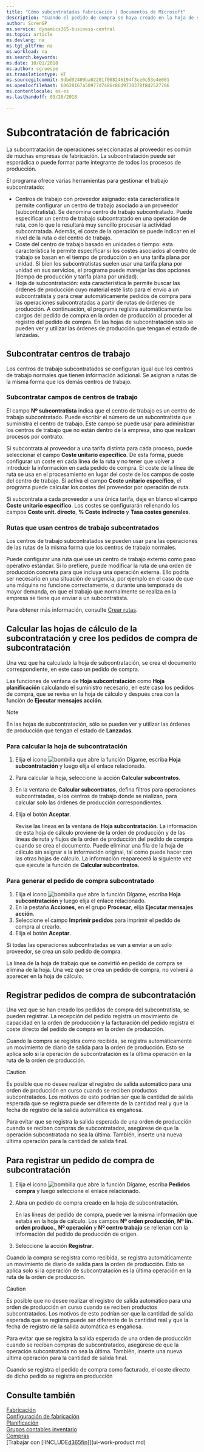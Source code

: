 ```yaml
---
title: "Cómo subcontratadas fabricación | Documentos de Microsoft"
description: "Cuando el pedido de compra se haya creado en la hoja de subcontratación, se puede registrar."
author: SorenGP
ms.service: dynamics365-business-central
ms.topic: article
ms.devlang: na
ms.tgt_pltfrm: na
ms.workload: na
ms.search.keywords: 
ms.date: 10/01/2018
ms.author: sgroespe
ms.translationtype: HT
ms.sourcegitcommit: 9dbd92409ba02281f008246194f3ce0c53e4e001
ms.openlocfilehash: 60628167a50977d7486c86d9730378f8d2527786
ms.contentlocale: es-es
ms.lasthandoff: 09/28/2018

---
```

# <a name="subcontract-manufacturing"></a>Subcontratación de fabricación
La subcontratación de operaciones seleccionadas al proveedor es común de muchas empresas de fabricación. La subcontratación puede ser esporádica o puede formar parte integrante de todos los procesos de producción.

El programa ofrece varias herramientas para gestionar el trabajo subcontratado:  

- Centros de trabajo con proveedor asignado: esta característica le permite configurar un centro de trabajo asociado a un proveedor (subcontratista). Se denomina centro de trabajo subcontratado. Puede especificar un centro de trabajo subcontratado en una operación de ruta, con lo que le resultará muy sencillo procesar la actividad subcontratada. Además, el coste de la operación se puede indicar en el nivel de la ruta o del centro de trabajo.  
- Coste del centro de trabajo basado en unidades o tiempo: esta característica le permite especificar si los costes asociados al centro de trabajo se basan en el tiempo de producción o en una tarifa plana por unidad. Si bien los subcontratistas suelen usar una tarifa plana por unidad en sus servicios, el programa puede manejar las dos opciones (tiempo de producción y tarifa plana por unidad).  
- Hoja de subcontratación: esta característica le permite buscar las órdenes de producción cuyo material esté listo para el envío a un subcontratista y para crear automáticamente pedidos de compra para las operaciones subcontratadas a partir de rutas de órdenes de producción. A continuación, el programa registra automáticamente los cargos del pedido de compra en la orden de producción al proceder al registro del pedido de compra. En las hojas de subcontratación sólo se pueden ver y utilizar las órdenes de producción que tengan el estado de lanzadas.  

## <a name="subcontract-work-centers"></a>Subcontratar centros de trabajo  
Los centros de trabajo subcontratados se configuran igual que los centros de trabajo normales que tienen información adicional. Se asignan a rutas de la misma forma que los demás centros de trabajo.  

### <a name="subcontract-work-center-fields"></a>Subcontratar campos de centros de trabajo  
El campo **Nº subcontratista** indica que el centro de trabajo es un centro de trabajo subcontratado. Puede escribir el número de un subcontratista que suministra el centro de trabajo. Este campo se puede usar para administrar los centros de trabajo que no están dentro de la empresa, sino que realizan procesos por contrato.  

Si subcontrata al proveedor a una tarifa distinta para cada proceso, puede seleccionar el campo **Coste unitario específico**. De esta forma, puede configurar un coste en cada línea de la ruta y no tener que volver a introducir la información en cada pedido de compra. El coste de la línea de ruta se usa en el procesamiento en lugar del coste de los campos de coste del centro de trabajo. Si activa el campo **Coste unitario específico**, el programa puede calcular los costes del proveedor por operación de ruta.  

Si subcontrata a cada proveedor a una única tarifa, deje en blanco el campo **Coste unitario específico**. Los costes se configurarán rellenando los campos **Coste unit. directo**, **% Coste indirecto** y **Tasa costes generales**.  

### <a name="routings-that-use-subcontract-work-centers"></a>Rutas que usan centros de trabajo subcontratados  
Los centros de trabajo subcontratados se pueden usar para las operaciones de las rutas de la misma forma que los centros de trabajo normales.  

Puede configurar una ruta que use un centro de trabajo externo como paso operativo estándar. Si lo prefiere, puede modificar la ruta de una orden de producción concreta para que incluya una operación externa. Ello podría ser necesario en una situación de urgencia, por ejemplo en el caso de que una máquina no funcione correctamente, o durante una temporada de mayor demanda, en que el trabajo que normalmente se realiza en la empresa se tiene que enviar a un subcontratista.  

Para obtener más información, consulte [Crear rutas](production-how-to-create-routings.md).  

## <a name="calculate-subcontracting-worksheets-and-create-subcontract-purchase-orders"></a>Calcular las hojas de cálculo de la subcontratación y cree los pedidos de compra de subcontratación  
Una vez que ha calculado la hoja de subcontratación, se crea el documento correspondiente, en este caso un pedido de compra.  

Las funciones de ventana de **Hoja subcontratación** como **Hoja planificación** calculando el suministro necesario, en este caso los pedidos de compra, que se revisa en la hoja de cálculo y después crea con la función de **Ejecutar mensajes acción**.  

> [!NOTE]  
>  En las hojas de subcontratación, sólo se pueden ver y utilizar las órdenes de producción que tengan el estado de **Lanzadas**.  

### <a name="to-calculate-the-subcontracting-worksheet"></a>Para calcular la hoja de subcontratación  
1.  Elija el icono ![bombilla que abre la función Dígame](media/ui-search/search_small.png "Dígame que desea hacer"), escriba **Hoja subcontratación** y luego elija el enlace relacionado.  
2.  Para calcular la hoja, seleccione la acción **Calcular subcontratos**.  
3.  En la ventana de **Calcular subcontratos**, defina filtros para operaciones subcontratadas, o los centros de trabajo donde se realizan, para calcular solo las órdenes de producción correspondientes.  
4.  Elija el botón **Aceptar**.  

    Revise las líneas en la ventana de **Hoja subcontratación**. La información de esta hoja de cálculo proviene de la orden de producción y de las líneas de ruta y flujos de la orden de producción del pedido de compra cuando se crea el documento. Puede eliminar una fila de la hoja de cálculo sin asignar a la información original, tal como puede hacer con las otras hojas de cálculo. La información reaparecerá la siguiente vez que ejecute la función de **Calcular subcontratos**.  

### <a name="to-create-the-subcontract-purchase-order"></a>Para generar el pedido de compra subcontratado  
1.  Elija el icono ![bombilla que abre la función Dígame](media/ui-search/search_small.png "Dígame que desea hacer"), escriba **Hoja subcontratación** y luego elija el enlace relacionado.  
2.  En la pestaña **Acciones**, en el grupo **Procesar**, elija **Ejecutar mensajes acción**.  
3.  Seleccione el campo **Imprimir pedidos** para imprimir el pedido de compra al crearlo.  
4.  Elija el botón **Aceptar**.  

Si todas las operaciones subcontratadas se van a enviar a un solo proveedor, se crea un solo pedido de compra.  

La línea de la hoja de trabajo que se convirtió en pedido de compra se elimina de la hoja. Una vez que se crea un pedido de compra, no volverá a aparecer en la hoja de cálculo.  

## <a name="posting-subcontract-purchase-orders"></a>Registrar pedidos de compra de subcontratación  
Una vez que se han creado los pedidos de compra del subcontratista, se pueden registrar. La recepción del pedido registra un movimiento de capacidad en la orden de producción y la facturación del pedido registra el coste directo del pedido de compra en la orden de producción.  

Cuando la compra se registra como recibida, se registra automáticamente un movimiento de diario de salida para la orden de producción. Esto se aplica solo si la operación de subcontratación es la última operación en la ruta de la orden de producción.  

> [!CAUTION]  
>  Es posible que no desee realizar el registro de salida automático para una orden de producción en curso cuando se reciben productos subcontratados. Los motivos de esto podrían ser que la cantidad de salida esperada que se registra puede ser diferente de la cantidad real y que la fecha de registro de la salida automática es engañosa.  
>   
>  Para evitar que se registra la salida esperada de una orden de producción cuando se reciban compras de subcontratados, asegúrese de que la operación subcontratada no sea la última. También, inserte una nueva última operación para la cantidad de salida final.

## <a name="to-post-a-subcontract-purchase-order"></a>Para registrar un pedido de compra de subcontratación  
1.  Elija el icono ![bombilla que abre la función Dígame](media/ui-search/search_small.png "Dígame que desea hacer"), escriba **Pedidos compra** y luego seleccione el enlace relacionado.  
2.  Abra un pedido de compra creado en la hoja de subcontratación.  

    En las líneas del pedido de compra, puede ver la misma información que estaba en la hoja de cálculo. Los campos **Nº orden producción**, **Nº lín. orden producc.**, **Nº operación** y **Nº centro trabajo** se rellenan con la información del pedido de producción de origen.  

3.  Seleccione la acción **Registrar**.  

Cuando la compra se registra como recibida, se registra automáticamente un movimiento de diario de salida para la orden de producción. Esto se aplica solo si la operación de subcontratación es la última operación en la ruta de la orden de producción.  

> [!CAUTION]  
>  Es posible que no desee realizar el registro de salida automático para una orden de producción en curso cuando se reciben productos subcontratados. Los motivos de esto podrían ser que la cantidad de salida esperada que se registra puede ser diferente de la cantidad real y que la fecha de registro de la salida automática es engañosa.  
>   
>  Para evitar que se registra la salida esperada de una orden de producción cuando se reciban compras de subcontratados, asegúrese de que la operación subcontratada no sea la última. También, inserte una nueva última operación para la cantidad de salida final.  

Cuando se registra el pedido de compra como facturado, el coste directo de dicho pedido se registra en producción  

## <a name="see-also"></a>Consulte también  
[Fabricación](production-manage-manufacturing.md)    
[Configuración de fabricación](production-configure-production-processes.md)  
[Planificación](production-planning.md)      
[Grupos contables inventario](inventory-manage-inventory.md)  
[Compras](purchasing-manage-purchasing.md)  
[Trabajar con [!INCLUDE[d365fin](includes/d365fin_md.md)]](ui-work-product.md)


